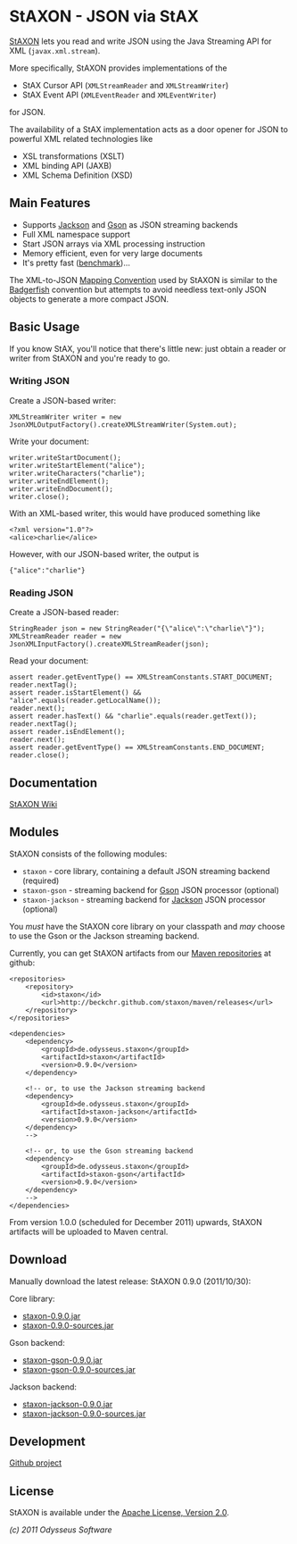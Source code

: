# StAXON - JSON via StAX

[StAXON](http://beckchr.github.com/staxon/) lets you read and write JSON using the Java Streaming API for XML (`javax.xml.stream`).

More specifically, StAXON provides implementations of the

- StAX Cursor API (`XMLStreamReader` and `XMLStreamWriter`)
- StAX Event API (`XMLEventReader` and `XMLEventWriter`)

for JSON.

The availability of a StAX implementation acts as a door opener for JSON to powerful XML related technologies like

- XSL transformations (XSLT)
- XML binding API (JAXB)
- XML Schema Definition (XSD)

## Main Features

- Supports [Jackson](http://jackson.codehaus.org/) and [Gson](http://code.google.com/p/google-gson/) as JSON streaming backends
- Full XML namespace support
- Start JSON arrays via XML processing instruction
- Memory efficient, even for very large documents
- It's pretty fast ([benchmark](https://github.com/beckchr/staxon/wiki/Benchmark))…

The XML-to-JSON [Mapping Convention](https://github.com/beckchr/staxon/wiki/Mapping-Convention) used by StAXON is
similar to the [Badgerfish](http://www.sklar.com/badgerfish/) convention but attempts to avoid needless text-only
JSON objects to generate a more compact JSON.

## Basic Usage

If you know StAX, you'll notice that there's little new: just obtain a reader or writer
from StAXON and you're ready to go.

### Writing JSON

Create a JSON-based writer:

	XMLStreamWriter writer = new JsonXMLOutputFactory().createXMLStreamWriter(System.out);

Write your document:

	writer.writeStartDocument();
	writer.writeStartElement("alice");
	writer.writeCharacters("charlie");
	writer.writeEndElement();
	writer.writeEndDocument();
	writer.close();

With an XML-based writer, this would have produced something like

	<?xml version="1.0"?>
	<alice>charlie</alice>

However, with our JSON-based writer, the output is

	{"alice":"charlie"}

### Reading JSON

Create a JSON-based reader:

	StringReader json = new StringReader("{\"alice\":\"charlie\"}");
	XMLStreamReader reader = new JsonXMLInputFactory().createXMLStreamReader(json);

Read your document:

	assert reader.getEventType() == XMLStreamConstants.START_DOCUMENT;
	reader.nextTag(); 
	assert reader.isStartElement() && "alice".equals(reader.getLocalName());
	reader.next();
	assert reader.hasText() && "charlie".equals(reader.getText());
	reader.nextTag();
	assert reader.isEndElement();
	reader.next();
	assert reader.getEventType() == XMLStreamConstants.END_DOCUMENT;
	reader.close();

## Documentation

[StAXON Wiki](https://github.com/beckchr/staxon/wiki/)

## Modules

StAXON consists of the following modules:

- `staxon` - core library, containing a default JSON streaming backend (required)
- `staxon-gson` - streaming backend for [Gson](http://code.google.com/p/google-gson/) JSON processor (optional)
- `staxon-jackson` - streaming backend for [Jackson](http://jackson.codehaus.org/) JSON processor (optional)

You _must_ have the StAXON core library on your classpath and _may_ choose to use the Gson or the Jackson
streaming backend.

Currently, you can get StAXON artifacts from our [Maven repositories](http://beckchr.github.com/staxon/maven/) at github: 

	<repositories>
		<repository>
			<id>staxon</id>
			<url>http://beckchr.github.com/staxon/maven/releases</url>
		</repository>
	</repositories>

	<dependencies>
		<dependency>
			<groupId>de.odysseus.staxon</groupId>
			<artifactId>staxon</artifactId>
			<version>0.9.0</version>
		</dependency>
		
		<!-- or, to use the Jackson streaming backend
		<dependency>
			<groupId>de.odysseus.staxon</groupId>
			<artifactId>staxon-jackson</artifactId>
			<version>0.9.0</version>
		</dependency>
		-->

		<!-- or, to use the Gson streaming backend
		<dependency>
			<groupId>de.odysseus.staxon</groupId>
			<artifactId>staxon-gson</artifactId>
			<version>0.9.0</version>
		</dependency>
		-->
	</dependencies>

From version 1.0.0 (scheduled for December 2011) upwards, StAXON artifacts will be uploaded to Maven central. 

## Download

Manually download the latest release: StAXON 0.9.0 (2011/10/30):

Core library:

- [staxon-0.9.0.jar](http://beckchr.github.com/staxon/maven/releases/de/odysseus/staxon/staxon/0.9.0/staxon-0.9.0.jar)
- [staxon-0.9.0-sources.jar](http://beckchr.github.com/staxon/maven/releases/de/odysseus/staxon/staxon/0.9.0/staxon-0.9.0-sources.jar)

Gson backend:

- [staxon-gson-0.9.0.jar](http://beckchr.github.com/staxon/maven/releases/de/odysseus/staxon/staxon-gson/0.9.0/staxon-gson-0.9.0.jar)
- [staxon-gson-0.9.0-sources.jar](http://beckchr.github.com/staxon/maven/releases/de/odysseus/staxon/staxon-gson/0.9.0/staxon-gson-0.9.0-sources.jar)

Jackson backend:

- [staxon-jackson-0.9.0.jar](http://beckchr.github.com/staxon/maven/releases/de/odysseus/staxon/staxon-jackson/0.9.0/staxon-jackson-0.9.0.jar)
- [staxon-jackson-0.9.0-sources.jar](http://beckchr.github.com/staxon/maven/releases/de/odysseus/staxon/staxon-jackson/0.9.0/staxon-jackson-0.9.0-sources.jar)

## Development

[Github project](http://github.com/beckchr/staxon/)

## License

StAXON is available under the [Apache License, Version 2.0](http://www.apache.org/licenses/LICENSE-2.0.html).


_(c) 2011 Odysseus Software_